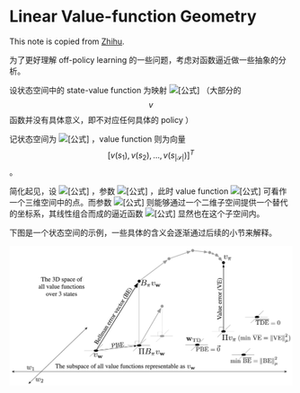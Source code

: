 # Linear Value-function Geometry

This note is copied from [Zhihu](https://zhuanlan.zhihu.com/p/54784178).

为了更好理解 off-policy learning 的一些问题，考虑对函数逼近做一些抽象的分析。

设状态空间中的 state-value function 为映射 ![\[&#x516C;&#x5F0F;\]](https://www.zhihu.com/equation?tex=v%3AS%5Cto+R) （大部分的$$v $$ 函数并没有具体意义，即不对应任何具体的 policy ） 

记状态空间为 ![\[&#x516C;&#x5F0F;\]](https://www.zhihu.com/equation?tex=%5Cmathcal+S%3D%5C%7Bs_1%2Cs_2%2C%5Cldots%2Cs_%7B%7C%5Cmathcal+S%7C%7D%5C%7D) ，value function 则为向量 $$\left[v\left(s_{1}\right), v\left(s_{2}\right), \ldots, v\left(s_{|\mathcal{S}|}\right)\right]^{T}$$  。

简化起见，设 ![\[&#x516C;&#x5F0F;\]](https://www.zhihu.com/equation?tex=%5Cmathcal+S%3D%5C%7Bs_1%2Cs_2%2Cs_3%5C%7D) ，参数 ![\[&#x516C;&#x5F0F;\]](https://www.zhihu.com/equation?tex=%5Cmathbf%7Bw%7D%3D%28w_1%2Cw_2%29%5ET) ，此时 value function ![\[&#x516C;&#x5F0F;\]](https://www.zhihu.com/equation?tex=%5Bv%28s_1%29%2Cv%28s_2%29%2Cv%28s_3%29%5D%5ET) 可看作一个三维空间中的点。而参数 ![\[&#x516C;&#x5F0F;\]](https://www.zhihu.com/equation?tex=%5Cmathbf%7Bw%7D) 则能够通过一个二维子空间提供一个替代的坐标系，其线性组合而成的逼近函数 ![\[&#x516C;&#x5F0F;\]](https://www.zhihu.com/equation?tex=v_%7B%5Cmathbf%7Bw%7D%7D) 显然也在这个子空间内。

下图是一个状态空间的示例，一些具体的含义会逐渐通过后续的小节来解释。

![The geometry of linear value-function approximation.](../.gitbook/assets/jie-ping-20191105-xia-wu-9.59.16.png)









